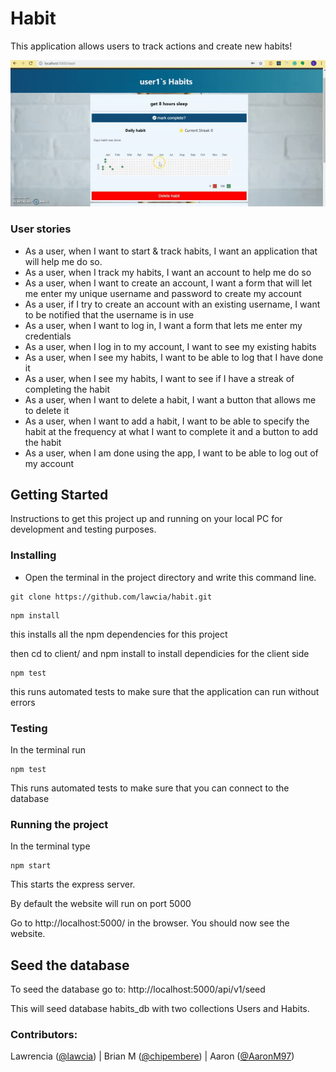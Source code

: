 # Habit

This application allows users to track actions and create new habits!

![](habit-demo.gif)

### User stories

- As a user, when I want to start & track habits, I want an application that will help me do so.
- As a user, when I track my habits, I want an account to help me do so
- As a user, when I want to create an account, I want a form that will let me enter my unique username and password to create my account
- As a user, if I try to create an account with an existing username, I want to be notified that the username is in use
- As a user, when I want to log in, I want a form that lets me enter my credentials
- As a user, when I log in to my account, I want to see my existing habits
- As a user, when I see my habits, I want to be able to log that I have done it
- As a user, when I see my habits, I want to see if I have a streak of completing the habit
- As a user, when I want to delete a habit, I want a button that allows me to delete it
- As a user, when I want to add a habit, I want to be able to specify the habit at the frequency at what I want to complete it and a button to add the habit
- As a user, when I am done using the app, I want to be able to log out of my account

## Getting Started

Instructions to get this project up and running on your local PC for development and testing purposes.

### Installing

- Open the terminal in the project directory and write this command line.

```
git clone https://github.com/lawcia/habit.git
```

```
npm install
```

this installs all the npm dependencies for this project

then cd to client/ and npm install to install dependicies for the client side

```
npm test
```

this runs automated tests to make sure that the application can run without errors


### Testing
In the terminal run
```
npm test
```
This runs automated tests to make sure that you can connect to the database


### Running the project
In the terminal type
```
npm start
```
This starts the express server.

By default the website will run on port 5000

Go to http://localhost:5000/ in the browser. You should now see the website.

## Seed the database

To seed the database go to: http://localhost:5000/api/v1/seed 

This will seed database habits_db with two collections Users and Habits.

### Contributors:
Lawrencia ([@lawcia](https://github.com/lawcia "Lawrencia's Github")) |
Brian M ([@chipembere](https://github.com/chipembere "Brian's Github")) | Aaron ([@AaronM97](https://github.com/AaronM97 "Aaron's Github")) 

